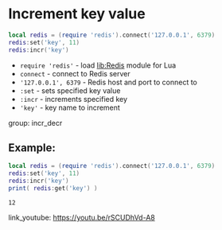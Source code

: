 # Increment key value

```lua
local redis = (require 'redis').connect('127.0.0.1', 6379)
redis:set('key', 11)
redis:incr('key')
```

- `require 'redis'` - load [lib:Redis](https://onelinerhub.com/lua-redis/how-to-install-lua-redis-module) module for Lua
- `connect` - connect to Redis server
- `'127.0.0.1', 6379` - Redis host and port to connect to
- `:set` - sets specified key value
- `:incr` - increments specified key
- `'key'` - key name to increment

group: incr_decr

## Example: 
```lua
local redis = (require 'redis').connect('127.0.0.1', 6379)
redis:set('key', 11)
redis:incr('key')
print( redis:get('key') )
```
```
12

```

link_youtube: https://youtu.be/rSCUDhVd-A8

